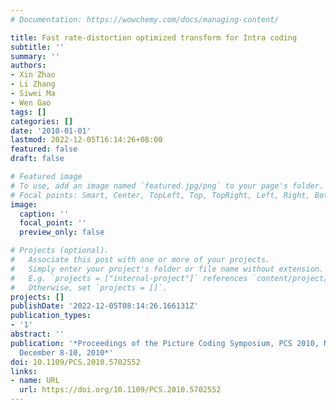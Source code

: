 ```yaml
---
# Documentation: https://wowchemy.com/docs/managing-content/

title: Fast rate-distortion optimized transform for Intra coding
subtitle: ''
summary: ''
authors:
- Xin Zhao
- Li Zhang
- Siwei Ma
- Wen Gao
tags: []
categories: []
date: '2010-01-01'
lastmod: 2022-12-05T16:14:26+08:00
featured: false
draft: false

# Featured image
# To use, add an image named `featured.jpg/png` to your page's folder.
# Focal points: Smart, Center, TopLeft, Top, TopRight, Left, Right, BottomLeft, Bottom, BottomRight.
image:
  caption: ''
  focal_point: ''
  preview_only: false

# Projects (optional).
#   Associate this post with one or more of your projects.
#   Simply enter your project's folder or file name without extension.
#   E.g. `projects = ["internal-project"]` references `content/project/deep-learning/index.md`.
#   Otherwise, set `projects = []`.
projects: []
publishDate: '2022-12-05T08:14:26.166131Z'
publication_types:
- '1'
abstract: ''
publication: '*Proceedings of the Picture Coding Symposium, PCS 2010, Nagoya, Japan,
  December 8-10, 2010*'
doi: 10.1109/PCS.2010.5702552
links:
- name: URL
  url: https://doi.org/10.1109/PCS.2010.5702552
---
```

